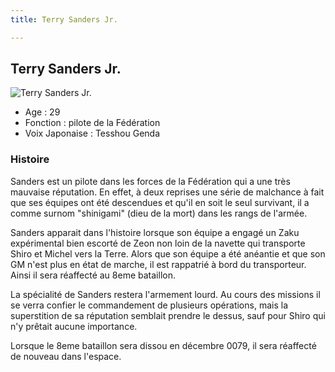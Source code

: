 ```yaml
---
title: Terry Sanders Jr.

---
```



Terry Sanders Jr.
-----------------




![Terry Sanders Jr.](/images/stories/saga/08thmsteam/persos/terry-sanders-jr.png)


* Age : 29
* Fonction : pilote de la Fédération
* Voix Japonaise : Tesshou Genda


### Histoire


Sanders est un pilote dans les forces de la Fédération qui a une très mauvaise réputation. En effet, à deux reprises une série de malchance à fait que ses équipes ont été descendues et qu'il en soit le seul survivant, il a comme surnom "shinigami" (dieu de la mort) dans les rangs de l'armée.


Sanders apparait dans l'histoire lorsque son équipe a engagé un Zaku expérimental bien escorté de Zeon non loin de la navette qui transporte Shiro et Michel vers la Terre. Alors que son équipe a été anéantie et que son GM n'est plus en état de marche, il est rappatrié à bord du transporteur. Ainsi il sera réaffecté au 8eme bataillon.


La spécialité de Sanders restera l'armement lourd. Au cours des missions il se verra confier le commandement de plusieurs opérations, mais la superstition de sa réputation semblait prendre le dessus, sauf pour Shiro qui n'y prêtait aucune importance.


Lorsque le 8eme bataillon sera dissou en décembre 0079, il sera réaffecté de nouveau dans l'espace.


